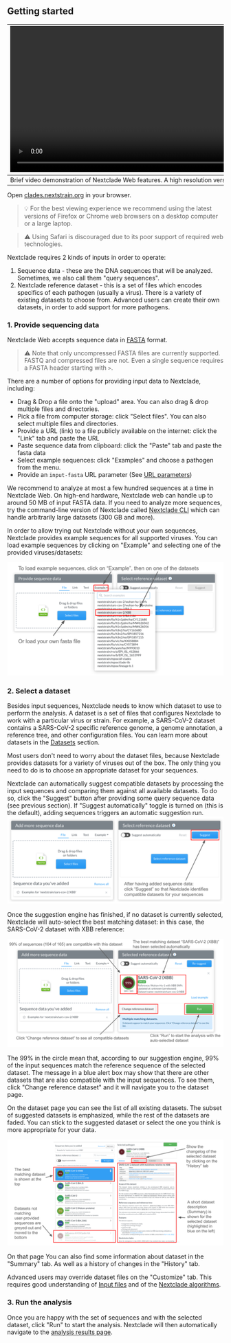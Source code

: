 ## Getting started

| <video controls autoplay loop muted src="https://github.com/nextstrain/nextclade/assets/9403403/9bf0bab5-b7ee-4161-96a6-23e76ddb56b4" width="680"></video>                                                                  |
| --------------------------------------------------------------------------------------------------------------------------------------------------------------------------------------------------------------------------- |
| Brief video demonstration of Nextclade Web features. A high resolution version is available <a target="_blank" href="https://github.com/nextstrain/nextclade/assets/9403403/9bf0bab5-b7ee-4161-96a6-23e76ddb56b4">here</a>. |

Open [clades.nextstrain.org](https://clades.nextstrain.org) in your browser.

> 💡 For the best viewing experience we recommend using the latest versions of Firefox or Chrome web browsers on a desktop computer or a large laptop.

> ⚠️ Using Safari is discouraged due to its poor support of required web technologies.

Nextclade requires 2 kinds of inputs in order to operate:

1. Sequence data - these are the DNA sequences that will be analyzed. Sometimes, we also call them "query sequences".
2. Nextclade reference dataset - this is a set of files which encodes specifics of each pathogen (usually a virus). There is a variety of existing datasets to choose from. Advanced users can create their own datasets, in order to add support for more pathogens.

### 1. Provide sequencing data

Nextclade Web accepts sequence data in [FASTA](https://en.wikipedia.org/wiki/FASTA_format) format.

> ⚠️ Note that only uncompressed FASTA files are currently supported. FASTQ and compressed files are not. Even a single sequence requires a FASTA header starting with `>`.

There are a number of options for providing input data to Nextclade, including:

- Drag & Drop a file onto the "upload" area. You can also drag & drop multiple files and directories.
- Pick a file from computer storage: click "Select files". You can also select multiple files and directories.
- Provide a URL (link) to a file publicly available on the internet: click the "Link" tab and paste the URL
- Paste sequence data from clipboard: click the "Paste" tab and paste the fasta data
- Select example sequences: click "Examples" and choose a pathogen from the menu.
- Provide an `input-fasta` URL parameter (See [URL parameters](./url-parameters))

We recommend to analyze at most a few hundred sequences at a time in Nextclade Web. On high-end hardware, Nextclade web can handle up to around 50 MB of input FASTA data. If you need to analyze more sequences, try the command-line version of Nextclade called [Nextclade CLI](../nextclade-cli) which can handle arbitrarily large datasets (300 GB and more).

In order to allow trying out Nextclade without your own sequences, Nextclade provides example sequences for all supported viruses. You can load example sequences by clicking on "Example" and selecting one of the provided viruses/datasets:

![Load sequences](../assets/web_load-sequences.png)

### 2. Select a dataset

Besides input sequences, Nextclade needs to know which dataset to use to perform the analysis. A dataset is a set of files that configures Nextclade to work with a particular virus or strain. For example, a SARS-CoV-2 dataset contains a SARS-CoV-2 specific reference genome, a genome annotation, a reference tree, and other configuration files. You can learn more about datasets in the [Datasets](../datasets) section.

Most users don't need to worry about the dataset files, because Nextclade provides datasets for a variety of viruses out of the box. The only thing you need to do is to choose an appropriate dataset for your sequences.

Nextclade can automatically suggest compatible datasets by processing the input sequences and comparing them against all available datasets. To do so, click the "Suggest" button after providing some query sequence data (see previous section). If "Suggest automatically" toggle is turned on (this is the default), adding sequences triggers an automatic suggestion run.
![Auto-suggest datasets](../assets/web_trigger-suggest.png)

Once the suggestion engine has finished, if no dataset is currently selected, Nextclade will auto-select the best matching dataset: in this case, the SARS-CoV-2 dataset with XBB reference:

![Auto-suggest result](../assets/web_autosuggest-result.png)

The 99% in the circle mean that, according to our suggestion engine, 99% of the input sequences match the reference sequence of the selected dataset. The message in a blue alert box may show that there are other datasets that are also compatible with the input sequences. To see them, click "Change reference dataset" and it will navigate you to the dataset page.

On the dataset page you can see the list of all existing datasets. The subset of suggested datasets is emphasized, while the rest of the datasets are faded. You can stick to the suggested dataset or select the one you think is more appropriate for your data.

![Select dataset](../assets/web_select-dataset.png)

On that page You can also find some information about dataset in the "Summary" tab. As well as a history of changes in the "History" tab.

Advanced users may override dataset files on the "Customize" tab. This requires good understanding of [Input files](../input-files) and of the [Nextclade algorithms](../algorithm).

### 3. Run the analysis

Once you are happy with the set of sequences and with the selected dataset, click "Run" to start the analysis. Nextclade will then automatically navigate to the [analysis results page](analysis-results-table).

